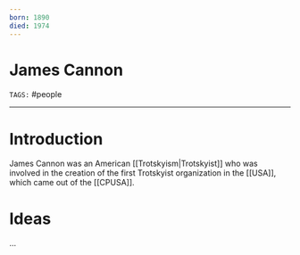 ```yaml
---
born: 1890
died: 1974
---
```

# James Cannon
`TAGS:` #people 

---
# Introduction 
James Cannon was an American [[Trotskyism|Trotskyist]] who was involved in the creation of the first Trotskyist organization in the [[USA]], which came out of the [[CPUSA]]. 

# Ideas
...
